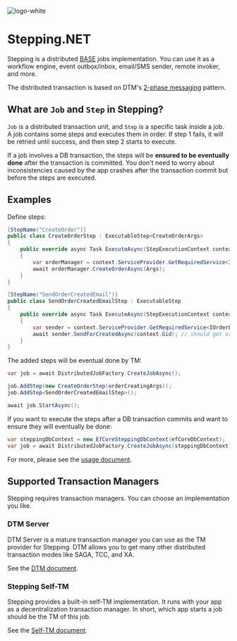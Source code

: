 ![logo-white](https://user-images.githubusercontent.com/30018771/178152345-49f6e952-d8f9-4999-96ac-682ff81641e0.png)

# Stepping.NET
Stepping is a distributed [BASE](https://en.wikipedia.org/wiki/Eventual_consistency) jobs implementation. You can use it as a workflow engine, event outbox/inbox, email/SMS sender, remote invoker, and more. 

The distributed transaction is based on DTM's [2-phase messaging](https://en.dtm.pub/practice/msg.html) pattern.

## What are `Job` and `Step` in Stepping?

`Job` is a distributed transaction unit, and `Step` is a specific task inside a job. A job contains some steps and executes them in order. If step 1 fails, it will be retried until success, and then step 2 starts to execute.

If a job involves a DB transaction, the steps will be **ensured to be eventually done** after the transaction is committed. You don't need to worry about inconsistencies caused by the app crashes after the transaction commit but before the steps are executed.

## Examples

Define steps:
```csharp
[StepName("CreateOrder")]
public class CreateOrderStep : ExecutableStep<CreateOrderArgs>
{
    public override async Task ExecuteAsync(StepExecutionContext context)
    {
        var orderManager = context.ServiceProvider.GetRequiredService<IOrderManager>();
        await orderManager.CreateOrderAsync(Args);
    }
}

[StepName("SendOrderCreatedEmail")]
public class SendOrderCreatedEmailStep : ExecutableStep
{
    public override async Task ExecuteAsync(StepExecutionContext context)
    {
        var sender = context.ServiceProvider.GetRequiredService<IOrderEmailSender>();
        await sender.SendForCreatedAsync(context.Gid); // should get order by gid
    }
}
```
The added steps will be eventual done by TM:
```csharp
var job = await DistributedJobFactory.CreateJobAsync();

job.AddStep(new CreateOrderStep(orderCreatingArgs));
job.AddStep<SendOrderCreatedEmailStep>();

await job.StartAsync();
```
If you want to execute the steps after a DB transaction commits and want to ensure they will eventually be done:
```csharp
var steppingDbContext = new EfCoreSteppingDbContext(efCoreDbContext);
var job = await DistributedJobFactory.CreateJobAsync(steppingDbContext);
```
For more, please see the [usage document](./Usage.md).

## Supported Transaction Managers

Stepping requires transaction managers. You can choose an implementation you like.

### DTM Server

DTM Server is a mature transaction manager you can use as the TM provider for Stepping. DTM allows you to get many other distributed transaction modes like SAGA, TCC, and XA.

See the [DTM document](./Dtm.md).

### Stepping Self-TM

Stepping provides a built-in self-TM implementation. It runs with your app as a decentralization transaction manager. In short, which app starts a job should be the TM of this job.

See the [Self-TM document](./SelfTm.md).
